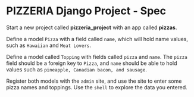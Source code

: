 # PIZZERIA Django Project - Spec

Start a new project called **pizzeria_project** with an app called **pizzas**. 

Define a model `Pizza` with a field called `name`, which will hold name values, such as `Hawaiian` and `Meat Lovers`.

Define a model called `Topping` with fields called `pizza` and `name`. The `pizza` field should be a foreign key to `Pizza`, and `name` should be able to hold values such as `pineapple, Canadian bacon, and sausage`.

Register both models with the `admin` site, and use the site to enter some pizza names and toppings. Use the `shell` to explore the data you entered.